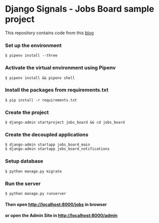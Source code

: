 # Django Signals - Jobs Board sample project

This repository contains code from this [blog](https://stackabuse.com/using-django-signals-to-simplify-and-decouple-code/)


### Set up the environment
	$ pipenv install --three

### Activate the virtual environment using Pipenv
	$ pipenv install && pipenv shell

### Install the packages from requirements.txt
	$ pip install -r requirements.txt

### Create the project
	$ django-admin startproject jobs_board && cd jobs_board

### Create the decoupled applications
	
	$ django-admin startapp jobs_board_main
	$ django-admin startapp jobs_board_notifications
	

### Setup database
	$ python manage.py migrate


### Run the server
	$ python manage.py runserver

#### Then open [http://localhost:8000/jobs](http://localhost:8000/jobs "(target|_blank)") in browser
#### or open the Admin Site in [http://localhost:8000/admin](http://localhost:8000/admin "(target|_blank)")
